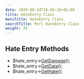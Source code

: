 ```yaml
---
date: 2020-08-24T16:50:16+02:00
title: HateEntry Class
menuTitle: HateEntry Class
searchTitle: Perl HateEntry Class
weight: 25
---
```


## Hate Entry Methods
- $hate_entry->[GetDamage](getdamage)();
- $hate_entry->[GetData](getdata)();
- $hate_entry->[GetHate](gethate)();